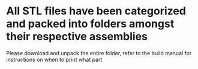 # All STL files have been categorized and packed into folders amongst their respective assemblies

Please download and unpack the entire folder, refer to the build manual for instructions on when to print what part
